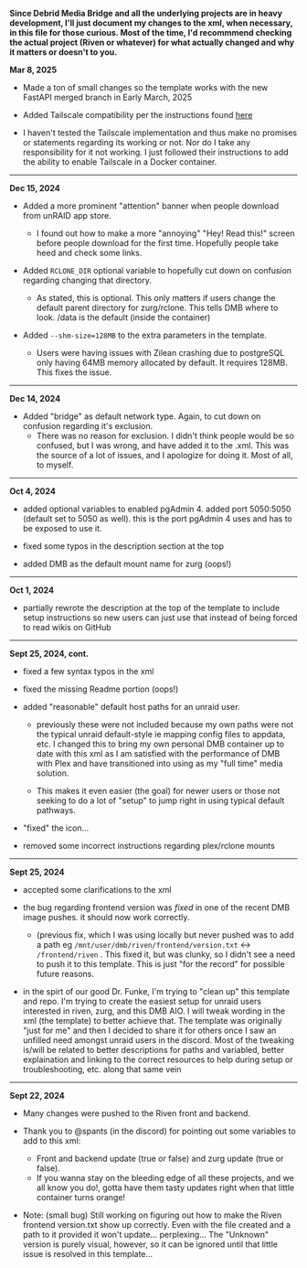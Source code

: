 **Since Debrid Media Bridge and all the underlying projects are in heavy development, I'll just document my changes to the xml, when necessary, in this file for those curious. Most of the time, I'd recommmend checking the actual project (Riven or whatever) for what actually changed and why it matters or doesn't to you.**

**Mar 8, 2025**

- Made a ton of small changes so the template works with the new FastAPI merged branch in Early March, 2025

- Added Tailscale compatibility per the instructions found [here](https://docs.unraid.net/unraid-os/manual/security/tailscale/#install-tailscale-in-a-docker-container)

- I haven't tested the Tailscale implementation and thus make no promises or statements regarding its working or not. Nor do I take any responsibility for it not working. I just followed their instructions to add the ability to enable Tailscale in a Docker container.

---

**Dec 15, 2024**

- Added a more prominent "attention" banner when people download from unRAID app store.
  - I found out how to make a more "annoying" "Hey! Read this!" screen before people download for the first time. Hopefully people take heed and check some links.

- Added ```RCLONE_DIR``` optional variable to hopefully cut down on confusion regarding changing that directory.
  - As stated, this is optional. This only matters if users change the default parent directory for zurg/rclone. This tells DMB where to look. /data is the default (inside the container)

- Added ```--shm-size=128MB``` to the extra parameters in the template.
  - Users were having issues with Zilean crashing due to postgreSQL only having 64MB memory allocated by default. It requires 128MB. This fixes the issue.

---

**Dec 14, 2024**

- Added "bridge" as default network type. Again, to cut down on confusion regarding it's exclusion.
  - There was no reason for exclusion. I didn't think people would be so confused, but I was wrong, and have added it to the .xml. This was the source of a lot of issues, and I apologize for doing it. Most of all, to myself.

---

**Oct 4, 2024**

- added optional variables to enabled pgAdmin 4. added port 5050:5050 (default set to 5050 as well). this is the port pgAdmin 4 uses and has to be exposed to use it. 

- fixed some typos in the description section at the top

- added DMB as the default mount name for zurg (oops!)

---

**Oct 1, 2024**

- partially rewrote the description at the top of the template to include setup instructions so new users can just use that instead of being forced to read wikis on GitHub

---

**Sept 25, 2024, cont.**

- fixed a few syntax typos in the xml

- fixed the missing Readme portion (oops!)

- added "reasonable" default host paths for an unraid user.
  - previously these were not included because my own paths were not the typical unraid default-style ie mapping config files to appdata, etc. I changed this to bring my own personal DMB container up to date with this xml as I am satisfied with the performance of DMB with Plex and have transitioned into using as my "full time" media solution.
    
  - This makes it even easier (the goal) for newer users or those not seeking to do a lot of "setup" to jump right in using typical default pathways.
 
- "fixed" the icon...

- removed some incorrect instructions regarding plex/rclone mounts

---

**Sept 25, 2024**

- accepted some clarifications to the xml

- the bug regarding frontend version was *fixed* in one of the recent DMB image pushes. it should now work correctly.
  - (previous fix, which I was using locally but never pushed was to add a path eg ```/mnt/user/dmb/riven/frontend/version.txt``` <-> ```/frontend/riven``` . This fixed it, but was clunky, so I didn't see a need to push it to this template. This is just "for the record" for possible future reasons.

- in the spirt of our good Dr. Funke, I'm trying to "clean up" this template and repo. I'm trying to create the easiest setup for unraid users interested in riven, zurg, and this DMB AIO. I will tweak wording in the xml (the template) to better achieve that. The template was originally "just for me" and then I decided to share it for others once I saw an unfilled need amongst unraid users in the discord. Most of the tweaking is/will be related to better descriptions for paths and variabled, better explaination and linking to the correct resources to help during setup or troubleshooting, etc. along that same vein

---

**Sept 22, 2024**

- Many changes were pushed to the Riven front and backend.

- Thank you to @spants (in the discord) for pointing out some variables to add to this xml:
  - Front and backend update (true or false) and zurg update (true or false).
  - If you wanna stay on the bleeding edge of all these projects, and we all know you do!, gotta have them tasty updates right when that little container turns orange!

- Note: (small bug) Still working on figuring out how to make the Riven frontend version.txt show up correctly. Even with the file created and a path to it provided it won't update... perplexing...
The "Unknown" version is purely visual, however, so it can be ignored until that little issue is resolved in this template...

